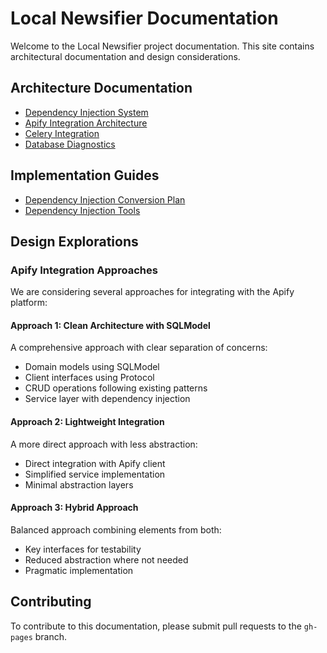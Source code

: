# Local Newsifier Documentation

Welcome to the Local Newsifier project documentation. This site contains architectural documentation and design considerations.

## Architecture Documentation

- [Dependency Injection System](docs/dependency_injection.md)
- [Apify Integration Architecture](docs/apify_architecture.md)
- [Celery Integration](docs/celery_integration.md)
- [Database Diagnostics](docs/db_diagnostics.md)

## Implementation Guides

- [Dependency Injection Conversion Plan](docs/di_conversion_plan.md)
- [Dependency Injection Tools](docs/dependency_injection_tools.md)

## Design Explorations

### Apify Integration Approaches

We are considering several approaches for integrating with the Apify platform:

#### Approach 1: Clean Architecture with SQLModel

A comprehensive approach with clear separation of concerns:

- Domain models using SQLModel
- Client interfaces using Protocol
- CRUD operations following existing patterns
- Service layer with dependency injection

#### Approach 2: Lightweight Integration

A more direct approach with less abstraction:

- Direct integration with Apify client
- Simplified service implementation
- Minimal abstraction layers

#### Approach 3: Hybrid Approach

Balanced approach combining elements from both:

- Key interfaces for testability
- Reduced abstraction where not needed
- Pragmatic implementation

## Contributing

To contribute to this documentation, please submit pull requests to the `gh-pages` branch.